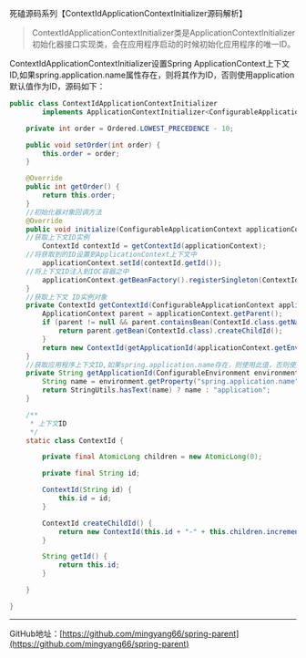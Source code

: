 死磕源码系列【ContextIdApplicationContextInitializer源码解析】

> ContextIdApplicationContextInitializer类是ApplicationContextInitializer初始化器接口实现类，会在应用程序启动的时候初始化应用程序的唯一ID。

ContextIdApplicationContextInitializer设置Spring ApplicationContext上下文ID,如果spring.application.name属性存在，则将其作为ID，否则使用application默认值作为ID，源码如下：

```java
public class ContextIdApplicationContextInitializer
		implements ApplicationContextInitializer<ConfigurableApplicationContext>, Ordered {

	private int order = Ordered.LOWEST_PRECEDENCE - 10;

	public void setOrder(int order) {
		this.order = order;
	}

	@Override
	public int getOrder() {
		return this.order;
	}
	//初始化器对象回调方法
	@Override
	public void initialize(ConfigurableApplicationContext applicationContext) {
    //获取上下文ID实例
		ContextId contextId = getContextId(applicationContext);
    //将获取到的ID设置到ApplicationContext上下文中
		applicationContext.setId(contextId.getId());
    //将上下文ID注入到IOC容器之中
		applicationContext.getBeanFactory().registerSingleton(ContextId.class.getName(), contextId);
	}
	//获取上下文 ID实例对象
	private ContextId getContextId(ConfigurableApplicationContext applicationContext) {
		ApplicationContext parent = applicationContext.getParent();
		if (parent != null && parent.containsBean(ContextId.class.getName())) {
			return parent.getBean(ContextId.class).createChildId();
		}
		return new ContextId(getApplicationId(applicationContext.getEnvironment()));
	}
	//获取应用程序上下文ID,如果spring.application.name存在，则使用此值，否则使用application
	private String getApplicationId(ConfigurableEnvironment environment) {
		String name = environment.getProperty("spring.application.name");
		return StringUtils.hasText(name) ? name : "application";
	}

	/**
	 * 上下文ID
	 */
	static class ContextId {

		private final AtomicLong children = new AtomicLong(0);

		private final String id;

		ContextId(String id) {
			this.id = id;
		}

		ContextId createChildId() {
			return new ContextId(this.id + "-" + this.children.incrementAndGet());
		}

		String getId() {
			return this.id;
		}

	}

}
```

------

GitHub地址：[https://github.com/mingyang66/spring-parent](https://github.com/mingyang66/spring-parent)

